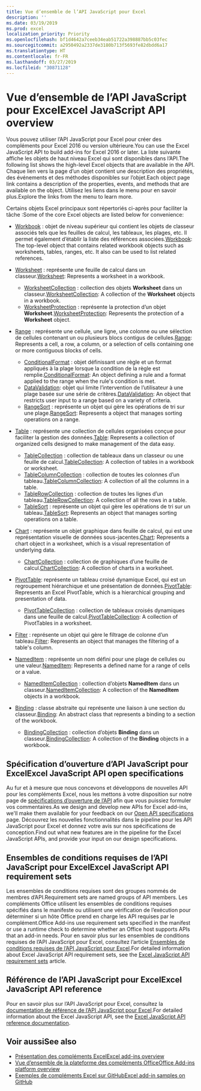 ```yaml
---
title: Vue d’ensemble de l’API JavaScript pour Excel
description: ''
ms.date: 03/19/2019
ms.prod: excel
localization_priority: Priority
ms.openlocfilehash: bf1d4642a7ceeb34eab51722a398887bb5c03fec
ms.sourcegitcommit: a2950492a2337de3180b713f5693fe82dbdd6a17
ms.translationtype: HT
ms.contentlocale: fr-FR
ms.lasthandoff: 03/27/2019
ms.locfileid: "30871128"
---
```

# <a name="excel-javascript-api-overview"></a><span data-ttu-id="194c6-102">Vue d’ensemble de l’API JavaScript pour Excel</span><span class="sxs-lookup"><span data-stu-id="194c6-102">Excel JavaScript API overview</span></span>

<span data-ttu-id="194c6-103">Vous pouvez utiliser l’API JavaScript pour Excel pour créer des compléments pour Excel 2016 ou version ultérieure.</span><span class="sxs-lookup"><span data-stu-id="194c6-103">You can use the Excel JavaScript API to build add-ins for Excel 2016 or later.</span></span> <span data-ttu-id="194c6-104">La liste suivante affiche les objets de haut niveau Excel qui sont disponibles dans l’API.</span><span class="sxs-lookup"><span data-stu-id="194c6-104">The following list shows the high-level Excel objects that are available in the API.</span></span> <span data-ttu-id="194c6-105">Chaque lien vers la page d’un objet contient une description des propriétés, des événements et des méthodes disponibles sur l’objet.</span><span class="sxs-lookup"><span data-stu-id="194c6-105">Each object page link contains a description of the properties, events, and methods that are available on the object.</span></span> <span data-ttu-id="194c6-106">Utilisez les liens dans le menu pour en savoir plus.</span><span class="sxs-lookup"><span data-stu-id="194c6-106">Explore the links from the menu to learn more.</span></span>

<span data-ttu-id="194c6-107">Certains objets Excel principaux sont répertoriés ci-après pour faciliter la tâche :</span><span class="sxs-lookup"><span data-stu-id="194c6-107">Some of the core Excel objects are listed below for convenience:</span></span> 

- <span data-ttu-id="194c6-108">[Workbook](/javascript/api/excel/excel.workbook) : objet de niveau supérieur qui contient les objets de classeur associés tels que les feuilles de calcul, les tableaux, les plages, etc. Il permet également d’établir la liste des références associées.</span><span class="sxs-lookup"><span data-stu-id="194c6-108">[Workbook](/javascript/api/excel/excel.workbook): The top-level object that contains related workbook objects such as worksheets, tables, ranges, etc. It also can be used to list related references.</span></span>

- <span data-ttu-id="194c6-109">[Worksheet](/javascript/api/excel/excel.worksheet) : représente une feuille de calcul dans un classeur.</span><span class="sxs-lookup"><span data-stu-id="194c6-109">[Worksheet](/javascript/api/excel/excel.worksheet): Represents a worksheet in a workbook.</span></span> 
    - <span data-ttu-id="194c6-110">[WorksheetCollection](/javascript/api/excel/excel.worksheetcollection) : collection des objets **Worksheet** dans un classeur.</span><span class="sxs-lookup"><span data-stu-id="194c6-110">[WorksheetCollection](/javascript/api/excel/excel.worksheetcollection): A collection of the **Worksheet** objects in a workbook.</span></span>
    - <span data-ttu-id="194c6-111">[WorksheetProtection](/javascript/api/excel/excel.worksheetprotection) : représente la protection d’un objet **Worksheet**.</span><span class="sxs-lookup"><span data-stu-id="194c6-111">[WorksheetProtection](/javascript/api/excel/excel.worksheetprotection): Represents the protection of a **Worksheet** object.</span></span>

- <span data-ttu-id="194c6-112">[Range](/javascript/api/excel/excel.range) : représente une cellule, une ligne, une colonne ou une sélection de cellules contenant un ou plusieurs blocs contigus de cellules.</span><span class="sxs-lookup"><span data-stu-id="194c6-112">[Range](/javascript/api/excel/excel.range): Represents a cell, a row, a column, or a selection of cells containing one or more contiguous blocks of cells.</span></span>
    - <span data-ttu-id="194c6-113">[ConditionalFormat](/javascript/api/excel/excel.conditionalformat) : objet définissant une règle et un format appliqués à la plage lorsque la condition de la règle est remplie.</span><span class="sxs-lookup"><span data-stu-id="194c6-113">[ConditionalFormat](/javascript/api/excel/excel.conditionalformat): An object defining a rule and a format applied to the range when the rule's condition is met.</span></span>
    - <span data-ttu-id="194c6-114">[DataValidation](/javascript/api/excel/excel.datavalidation): objet qui limite l’intervention de l’utilisateur à une plage basée sur une série de critères.</span><span class="sxs-lookup"><span data-stu-id="194c6-114">[DataValidation](/javascript/api/excel/excel.datavalidation): An object that restricts user input to a range based on a variety of criteria.</span></span>
    - <span data-ttu-id="194c6-115">[RangeSort](/javascript/api/excel/excel.rangesort) : représente un objet qui gère les opérations de tri sur une plage.</span><span class="sxs-lookup"><span data-stu-id="194c6-115">[RangeSort](/javascript/api/excel/excel.rangesort): Represents a object that manages sorting operations on a range.</span></span>

- <span data-ttu-id="194c6-116">[Table](/javascript/api/excel/excel.table) : représente une collection de cellules organisées conçue pour faciliter la gestion des données.</span><span class="sxs-lookup"><span data-stu-id="194c6-116">[Table](/javascript/api/excel/excel.table): Represents a collection of organized cells designed to make management of the data easy.</span></span>
    - <span data-ttu-id="194c6-117">[TableCollection](/javascript/api/excel/excel.tablecollection) : collection de tableaux dans un classeur ou une feuille de calcul.</span><span class="sxs-lookup"><span data-stu-id="194c6-117">[TableCollection](/javascript/api/excel/excel.tablecollection): A collection of tables in a workbook or worksheet.</span></span>
    - <span data-ttu-id="194c6-118">[TableColumnCollection](/javascript/api/excel/excel.tablecolumncollection) : collection de toutes les colonnes d’un tableau.</span><span class="sxs-lookup"><span data-stu-id="194c6-118">[TableColumnCollection](/javascript/api/excel/excel.tablecolumncollection): A collection of all the columns in a table.</span></span>
    - <span data-ttu-id="194c6-119">[TableRowCollection](/javascript/api/excel/excel.tablerowcollection) : collection de toutes les lignes d’un tableau.</span><span class="sxs-lookup"><span data-stu-id="194c6-119">[TableRowCollection](/javascript/api/excel/excel.tablerowcollection): A collection of all the rows in a table.</span></span>
    - <span data-ttu-id="194c6-120">[TableSort](/javascript/api/excel/excel.tablesort) : représente un objet qui gère les opérations de tri sur un tableau.</span><span class="sxs-lookup"><span data-stu-id="194c6-120">[TableSort](/javascript/api/excel/excel.tablesort): Represents an object that manages sorting operations on a table.</span></span>

- <span data-ttu-id="194c6-121">[Chart](/javascript/api/excel/excel.chart) : représente un objet graphique dans feuille de calcul, qui est une représentation visuelle de données sous-jacentes.</span><span class="sxs-lookup"><span data-stu-id="194c6-121">[Chart](/javascript/api/excel/excel.chart): Represents a chart object in a worksheet, which is a visual representation of underlying data.</span></span>
    - <span data-ttu-id="194c6-122">[ChartCollection](/javascript/api/excel/excel.chartcollection) : collection de graphiques d’une feuille de calcul.</span><span class="sxs-lookup"><span data-stu-id="194c6-122">[ChartCollection](/javascript/api/excel/excel.chartcollection): A collection of charts in a worksheet.</span></span>
    
- <span data-ttu-id="194c6-123">[PivotTable](/javascript/api/excel/excel.pivottable): représente un tableau croisé dynamique Excel, qui est un regroupement hiérarchique et une présentation de données.</span><span class="sxs-lookup"><span data-stu-id="194c6-123">[PivotTable](/javascript/api/excel/excel.pivottable): Represents an Excel PivotTable, which is a hierarchical grouping and presentation of data.</span></span> 
    - <span data-ttu-id="194c6-124">[PivotTableCollection](/javascript/api/excel/excel.pivottablecollection) : collection de tableaux croisés dynamiques dans une feuille de calcul.</span><span class="sxs-lookup"><span data-stu-id="194c6-124">[PivotTableCollection](/javascript/api/excel/excel.pivottablecollection): A collection of PivotTables in a worksheet.</span></span>

- <span data-ttu-id="194c6-125">[Filter](/javascript/api/excel/excel.filter) : représente un objet qui gère le filtrage de colonne d’un tableau.</span><span class="sxs-lookup"><span data-stu-id="194c6-125">[Filter](/javascript/api/excel/excel.filter): Represents an object that manages the filtering of a table's column.</span></span>

- <span data-ttu-id="194c6-126">[NamedItem](/javascript/api/excel/excel.nameditem) : représente un nom défini pour une plage de cellules ou une valeur.</span><span class="sxs-lookup"><span data-stu-id="194c6-126">[NamedItem](/javascript/api/excel/excel.nameditem): Represents a defined name for a range of cells or a value.</span></span> 
    - <span data-ttu-id="194c6-127">[NamedItemCollection](/javascript/api/excel/excel.nameditemcollection) : collection d’objets **NamedItem** dans un classeur.</span><span class="sxs-lookup"><span data-stu-id="194c6-127">[NamedItemCollection](/javascript/api/excel/excel.nameditemcollection): A collection of the **NamedItem** objects in a workbook.</span></span>

- <span data-ttu-id="194c6-128">[Binding](/javascript/api/excel/excel.binding) : classe abstraite qui représente une liaison à une section du classeur.</span><span class="sxs-lookup"><span data-stu-id="194c6-128">[Binding](/javascript/api/excel/excel.binding): An abstract class that represents a binding to a section of the workbook.</span></span>
    - <span data-ttu-id="194c6-129">[BindingCollection](/javascript/api/excel/excel.bindingcollection) : collection d’objets **Binding** dans un classeur.</span><span class="sxs-lookup"><span data-stu-id="194c6-129">[BindingCollection](/javascript/api/excel/excel.bindingcollection): A collection of the **Binding** objects in a workbook.</span></span>

## <a name="excel-javascript-api-open-specifications"></a><span data-ttu-id="194c6-130">Spécification d’ouverture d’API JavaScript pour Excel</span><span class="sxs-lookup"><span data-stu-id="194c6-130">Excel JavaScript API open specifications</span></span>

<span data-ttu-id="194c6-131">Au fur et à mesure que nous concevons et développons de nouvelles API pour les compléments Excel, nous les mettons à votre disposition sur notre page de [spécifications d’ouverture de l’API](../openspec.md) afin que vous puissiez formuler vos commentaires.</span><span class="sxs-lookup"><span data-stu-id="194c6-131">As we design and develop new APIs for Excel add-ins, we'll make them available for your feedback on our [Open API specifications](../openspec.md) page.</span></span> <span data-ttu-id="194c6-132">Découvrez les nouvelles fonctionnalités dans le pipeline pour les API JavaScript pour Excel et donnez votre avis sur nos spécifications de conception.</span><span class="sxs-lookup"><span data-stu-id="194c6-132">Find out what new features are in the pipeline for the Excel JavaScript APIs, and provide your input on our design specifications.</span></span>

## <a name="excel-javascript-api-requirement-sets"></a><span data-ttu-id="194c6-133">Ensembles de conditions requises de l’API JavaScript pour Excel</span><span class="sxs-lookup"><span data-stu-id="194c6-133">Excel JavaScript API requirement sets</span></span>

<span data-ttu-id="194c6-134">Les ensembles de conditions requises sont des groupes nommés de membres d’API.</span><span class="sxs-lookup"><span data-stu-id="194c6-134">Requirement sets are named groups of API members.</span></span> <span data-ttu-id="194c6-135">Les compléments Office utilisent les ensembles de conditions requises spécifiés dans le manifeste ou utilisent une vérification de l’exécution pour déterminer si un hôte Office prend en charge les API requises par le complément.</span><span class="sxs-lookup"><span data-stu-id="194c6-135">Office Add-ins use requirement sets specified in the manifest or use a runtime check to determine whether an Office host supports APIs that an add-in needs.</span></span> <span data-ttu-id="194c6-136">Pour en savoir plus sur les ensembles de conditions requises de l’API JavaScript pour Excel, consultez l’article [Ensembles de conditions requises de l’API JavaScript pour Excel](../requirement-sets/excel-api-requirement-sets.md).</span><span class="sxs-lookup"><span data-stu-id="194c6-136">For detailed information about Excel JavaScript API requirement sets, see the [Excel JavaScript API requirement sets](../requirement-sets/excel-api-requirement-sets.md) article.</span></span>

## <a name="excel-javascript-api-reference"></a><span data-ttu-id="194c6-137">Référence de l’API JavaScript pour Excel</span><span class="sxs-lookup"><span data-stu-id="194c6-137">Excel JavaScript API reference</span></span>

<span data-ttu-id="194c6-138">Pour en savoir plus sur l’API JavaScript pour Excel, consultez la [documentation de référence de l’API JavaScript pour Excel](/javascript/api/excel).</span><span class="sxs-lookup"><span data-stu-id="194c6-138">For detailed information about the Excel JavaScript API, see the [Excel JavaScript API reference documentation](/javascript/api/excel).</span></span>

## <a name="see-also"></a><span data-ttu-id="194c6-139">Voir aussi</span><span class="sxs-lookup"><span data-stu-id="194c6-139">See also</span></span>

- [<span data-ttu-id="194c6-140">Présentation des compléments Excel</span><span class="sxs-lookup"><span data-stu-id="194c6-140">Excel add-ins overview</span></span>](/office/dev/add-ins/excel/excel-add-ins-overview)
- [<span data-ttu-id="194c6-141">Vue d’ensemble de la plateforme des compléments Office</span><span class="sxs-lookup"><span data-stu-id="194c6-141">Office Add-ins platform overview</span></span>](/office/dev/add-ins/overview/office-add-ins)
- [<span data-ttu-id="194c6-142">Exemples de compléments Excel sur GitHub</span><span class="sxs-lookup"><span data-stu-id="194c6-142">Excel add-in samples on GitHub</span></span>](https://github.com/OfficeDev?utf8=%E2%9C%93&q=Excel)
